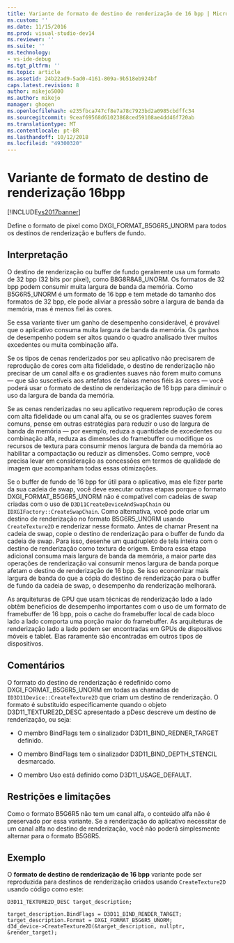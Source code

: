 ```yaml
---
title: Variante de formato de destino de renderização de 16 bpp | Microsoft Docs
ms.custom: ''
ms.date: 11/15/2016
ms.prod: visual-studio-dev14
ms.reviewer: ''
ms.suite: ''
ms.technology:
- vs-ide-debug
ms.tgt_pltfrm: ''
ms.topic: article
ms.assetid: 24b22ad9-5ad0-4161-809a-9b518eb924bf
caps.latest.revision: 8
author: mikejo5000
ms.author: mikejo
manager: ghogen
ms.openlocfilehash: e235fbca747cf8e7a78c7923bd2a0985cbdffc34
ms.sourcegitcommit: 9ceaf69568d61023868ced59108ae4dd46f720ab
ms.translationtype: MT
ms.contentlocale: pt-BR
ms.lasthandoff: 10/12/2018
ms.locfileid: "49300320"
---
```

# <a name="16bpp-render-target-format-variant"></a>Variante de formato de destino de renderização 16bpp
[!INCLUDE[vs2017banner](../includes/vs2017banner.md)]

Define o formato de pixel como DXGI_FORMAT_B5G6R5_UNORM para todos os destinos de renderização e buffers de fundo.  
  
## <a name="interpretation"></a>Interpretação  
 O destino de renderização ou buffer de fundo geralmente usa um formato de 32 bpp (32 bits por pixel), como B8G8R8A8_UNORM. Os formatos de 32 bpp podem consumir muita largura de banda da memória. Como B5G6R5_UNORM é um formato de 16 bpp e tem metade do tamanho dos formatos de 32 bpp, ele pode aliviar a pressão sobre a largura de banda da memória, mas é menos fiel às cores.  
  
 Se essa variante tiver um ganho de desempenho considerável, é provável que o aplicativo consuma muita largura de banda da memória. Os ganhos de desempenho podem ser altos quando o quadro analisado tiver muitos excedentes ou muita combinação alfa.  
  
 Se os tipos de cenas renderizados por seu aplicativo não precisarem de reprodução de cores com alta fidelidade, o destino de renderização não precisar de um canal alfa e os gradientes suaves não forem muito comuns — que são suscetíveis aos artefatos de faixas menos fiéis às cores — você poderá usar o formato de destino de renderização de 16 bpp para diminuir o uso da largura de banda da memória.  
  
 Se as cenas renderizadas no seu aplicativo requerem reprodução de cores com alta fidelidade ou um canal alfa, ou se os gradientes suaves forem comuns, pense em outras estratégias para reduzir o uso de largura de banda da memória — por exemplo, reduza a quantidade de excedentes ou combinação alfa, reduza as dimensões do framebuffer ou modifique os recursos de textura para consumir menos largura de banda da memória ao habilitar a compactação ou reduzir as dimensões. Como sempre, você precisa levar em consideração as concessões em termos de qualidade de imagem que acompanham todas essas otimizações.  
  
 Se o buffer de fundo de 16 bpp for útil para o aplicativo, mas ele fizer parte da sua cadeia de swap, você deve executar outras etapas porque o formato DXGI_FORMAT_B5G6R5_UNORM não é compatível com cadeias de swap criadas com o uso de `D3D11CreateDeviceAndSwapChain` ou `IDXGIFactory::CreateSwapChain`. Como alternativa, você pode criar um destino de renderização no formato B5G6R5_UNORM usando `CreateTexture2D` e renderizar nesse formato. Antes de chamar Present na cadeia de swap, copie o destino de renderização para o buffer de fundo da cadeia de swap. Para isso, desenhe um quadrupleto de tela inteira com o destino de renderização como textura de origem. Embora essa etapa adicional consuma mais largura de banda da memória, a maior parte das operações de renderização vai consumir menos largura de banda porque afetam o destino de renderização de 16 bpp. Se isso economizar mais largura de banda do que a cópia do destino de renderização para o buffer de fundo da cadeia de swap, o desempenho da renderização melhorará.  
  
 As arquiteturas de GPU que usam técnicas de renderização lado a lado obtêm benefícios de desempenho importantes com o uso de um formato de framebuffer de 16 bpp, pois o cache do framebuffer local de cada bloco lado a lado comporta uma porção maior do framebuffer. As arquiteturas de renderização lado a lado podem ser encontradas em GPUs de dispositivos móveis e tablet. Elas raramente são encontradas em outros tipos de dispositivos.  
  
## <a name="remarks"></a>Comentários  
 O formato do destino de renderização é redefinido como DXGI_FORMAT_B5G6R5_UNORM em todas as chamadas de `ID3D11Device::CreateTexture2D` que criam um destino de renderização. O formato é substituído especificamente quando o objeto D3D11_TEXTURE2D_DESC apresentado a pDesc descreve um destino de renderização, ou seja:  
  
-   O membro BindFlags tem o sinalizador D3D11_BIND_REDNER_TARGET definido.  
  
-   O membro BindFlags tem o sinalizador D3D11_BIND_DEPTH_STENCIL desmarcado.  
  
-   O membro Uso está definido como D3D11_USAGE_DEFAULT.  
  
## <a name="restrictions-and-limitations"></a>Restrições e limitações  
 Como o formato B5G6R5 não tem um canal alfa, o conteúdo alfa não é preservado por essa variante. Se a renderização do aplicativo necessitar de um canal alfa no destino de renderização, você não poderá simplesmente alternar para o formato B5G6R5.  
  
## <a name="example"></a>Exemplo  
 O **formato de destino de renderização de 16 bpp** variante pode ser reproduzida para destinos de renderização criados usando `CreateTexture2D` usando código como este:  
  
```  
D3D11_TEXTURE2D_DESC target_description;  
  
target_description.BindFlags = D3D11_BIND_RENDER_TARGET;  
target_description.Format = DXGI_FORMAT_B5G6R5_UNORM;  
d3d_device->CreateTexture2D(&target_description, nullptr, &render_target);  
```



